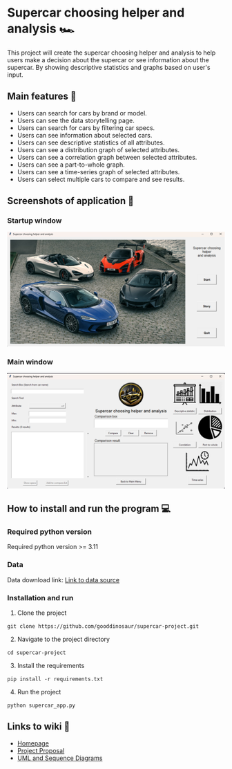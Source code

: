 # Supercar choosing helper and analysis 🏎️
This project will create the supercar choosing helper and analysis to 
help users make a decision about the supercar or see information about the supercar.
By showing descriptive statistics and graphs based on user's input.
## Main features 📃
- Users can search for cars by brand or model.
- Users can see the data storytelling page.
- Users can search for cars by filtering car specs.
- Users can see information about selected cars.
- Users can see descriptive statistics of all attributes.
- Users can see a distribution graph of selected attributes.
- Users can see a correlation graph between selected attributes.
- Users can see a part-to-whole graph.
- Users can see a time-series graph of selected attributes.
- Users can select multiple cars to compare and see results.


## Screenshots of application 📸
### Startup window
![startup screenshot](screenshots/startup_page.png)
### Main window
![main window screenshot](screenshots/main_window_page.png)
## How to install and run the program 💻
### Required python version 
Required python version >= 3.11
### Data
Data download link: [Link to data source](https://www.kaggle.com/datasets/rkiattisak/sports-car-prices-dataset)
### Installation and run
1. Clone the project
```
git clone https://github.com/gooddinosaur/supercar-project.git
```
2. Navigate to the project directory
```
cd supercar-project
```

3. Install the requirements
```
pip install -r requirements.txt
```

4. Run the project
```
python supercar_app.py
```
## Links to wiki 📖
- [Homepage](https://github.com/gooddinosaur/supercar-project/wiki)
- [Project Proposal](https://github.com/gooddinosaur/supercar-project/wiki/Project-proposal)
- [UML and Sequence Diagrams](https://github.com/gooddinosaur/supercar-project/wiki/UML-and-Sequence-Diagrams)

